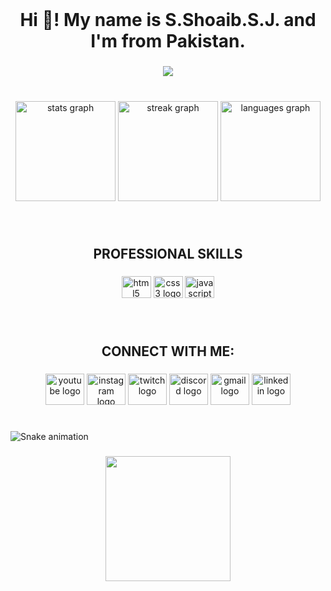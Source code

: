 <br clear="both">

<h1 align="center">Hi 👋! My name is S.Shoaib.S.J. and I'm from Pakistan.</h1>

###

<div align="center">
  <img src="https://visitor-badge.laobi.icu/badge?page_id=syedshoaibshah0.syedshoaibshah0&"  />
</div>

###

<br clear="both">

<div align="center">
  <img src="https://github-readme-stats.vercel.app/api?username=syedshoaibshah0&hide_title=false&hide_rank=false&show_icons=true&include_all_commits=true&count_private=true&disable_animations=false&theme=yeblu&locale=en&hide_border=true" height="160" alt="stats graph"  />
  <img src="https://streak-stats.demolab.com?user=syedshoaibshah0&locale=en&mode=daily&theme=yeblu&hide_border=true&border_radius=5" height="160" alt="streak graph"  />
  <img src="https://github-readme-stats.vercel.app/api/top-langs?username=syedshoaibshah0&locale=en&hide_title=false&layout=compact&card_width=320&langs_count=5&theme=yeblu&hide_border=true" height="160" alt="languages graph"  />
</div>

###

<br clear="both">

<h2 align="center">PROFESSIONAL SKILLS</h2>

###

<div align="center">
  <img src="https://cdn.jsdelivr.net/gh/devicons/devicon/icons/html5/html5-original.svg" height="35" width="47" alt="html5 logo"  />
  <img src="https://cdn.jsdelivr.net/gh/devicons/devicon/icons/css3/css3-original.svg" height="35" width="47" alt="css3 logo"  />
  <img src="https://cdn.jsdelivr.net/gh/devicons/devicon/icons/javascript/javascript-original.svg" height="35" width="47" alt="javascript logo"  />
</div>

###

<br clear="both">

<h2 align="center">CONNECT WITH ME:</h2>

###

<div align="center">
  <img src="https://raw.githubusercontent.com/maurodesouza/profile-readme-generator/master/src/assets/icons/social/youtube/default.svg" width="62" height="50" alt="youtube logo"  />
  <img src="https://raw.githubusercontent.com/maurodesouza/profile-readme-generator/master/src/assets/icons/social/instagram/default.svg" width="62" height="50" alt="instagram logo"  />
  <img src="https://raw.githubusercontent.com/maurodesouza/profile-readme-generator/master/src/assets/icons/social/twitch/default.svg" width="62" height="50" alt="twitch logo"  />
  <img src="https://raw.githubusercontent.com/maurodesouza/profile-readme-generator/master/src/assets/icons/social/discord/default.svg" width="62" height="50" alt="discord logo"  />
  <img src="https://raw.githubusercontent.com/maurodesouza/profile-readme-generator/master/src/assets/icons/social/gmail/default.svg" width="62" height="50" alt="gmail logo"  />
  <img src="https://raw.githubusercontent.com/maurodesouza/profile-readme-generator/master/src/assets/icons/social/linkedin/default.svg" width="62" height="50" alt="linkedin logo"  />
</div>

###

<br clear="both">

<img src="https://www.github.com/syedshoaibshah0/syedshoaibshah0/output/snake.svg" alt="Snake animation" />

###

<div align="center">
  <img height="200" src="https://www.google.com/url?sa=i&url=https%3A%2F%2Fsircltech.com%2Fsoftware-development&psig=AOvVaw2Opp-nMQnPcdobtmhXc8RX&ust=1682878000890000&source=images&cd=vfe&ved=0CBEQjRxqFwoTCOCFgZ3Xz_4CFQAAAAAdAAAAABAL"  />
</div>

###
